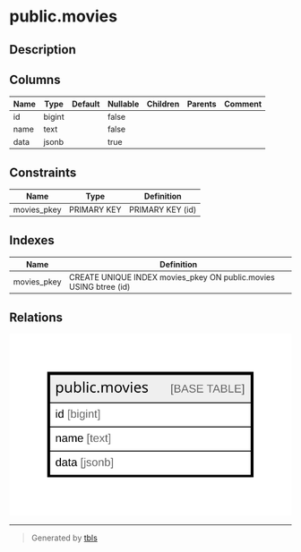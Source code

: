 # public.movies

## Description

## Columns

| Name | Type | Default | Nullable | Children | Parents | Comment |
| ---- | ---- | ------- | -------- | -------- | ------- | ------- |
| id | bigint |  | false |  |  |  |
| name | text |  | false |  |  |  |
| data | jsonb |  | true |  |  |  |

## Constraints

| Name | Type | Definition |
| ---- | ---- | ---------- |
| movies_pkey | PRIMARY KEY | PRIMARY KEY (id) |

## Indexes

| Name | Definition |
| ---- | ---------- |
| movies_pkey | CREATE UNIQUE INDEX movies_pkey ON public.movies USING btree (id) |

## Relations

![er](public.movies.svg)

---

> Generated by [tbls](https://github.com/k1LoW/tbls)
